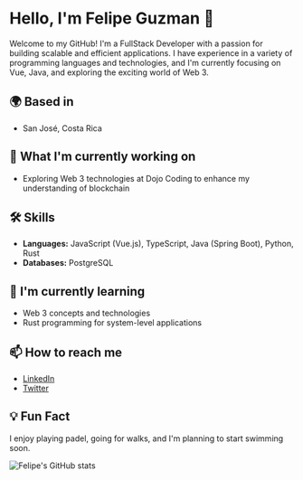 # Hello, I'm Felipe Guzman 👋

Welcome to my GitHub! I'm a FullStack Developer with a passion for building scalable and efficient applications. I have experience in a variety of programming languages and technologies, and I'm currently focusing on Vue, Java, and exploring the exciting world of Web 3.

## 🌍 Based in
- San José, Costa Rica

## 🚀 What I'm currently working on
- Exploring Web 3 technologies at Dojo Coding to enhance my understanding of blockchain

## 🛠️ Skills
- **Languages:** JavaScript (Vue.js), TypeScript, Java (Spring Boot), Python, Rust
- **Databases:** PostgreSQL

## 🎯 I'm currently learning
- Web 3 concepts and technologies
- Rust programming for system-level applications

## 📫 How to reach me
- [LinkedIn](https://www.linkedin.com/in/felipeguzmanrod/)
- [Twitter](https://twitter.com/felipeguzmanrod)

## 💡 Fun Fact
I enjoy playing padel, going for walks, and I'm planning to start swimming soon.

![Felipe's GitHub stats](https://github-readme-stats.vercel.app/api?username=FeliGR&show_icons=true&theme=radical)

